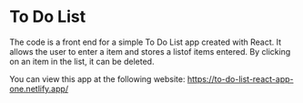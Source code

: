 # To Do List

The code is a front end for a simple To Do List app created with React. It allows the user to enter a item and stores a listof items entered. By clicking on an item in the list, it can be deleted.  

You can view this app at the following website: https://to-do-list-react-app-one.netlify.app/ 

